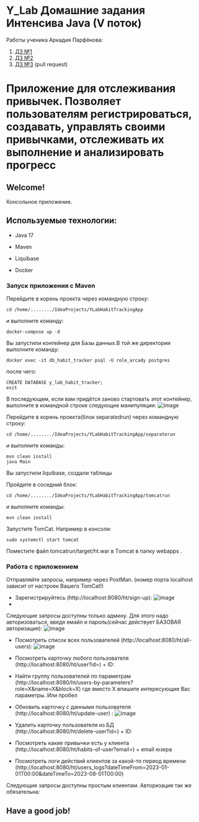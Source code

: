 
# Y_Lab Домашние задания Интенсива Java (V поток)

Работы ученика Аркадия Парфёнова:

1. [ДЗ №1](https://github.com/Arcady555/YLabHabitTrackingApp/tree/master/homework_1)
2. [ДЗ №2](https://github.com/Arcady555/YLabHabitTrackingApp/tree/master/homework2)
3. [ДЗ №3](https://github.com/Arcady555/YLabHabitTrackingApp/pull/3)  (pull request)


# Приложение для отслеживания привычек. Позволяет пользователям регистрироваться, создавать, управлять своими привычками, отслеживать их выполнение и анализировать прогресс

## Welcome!

Консольное приложение.

## Используемые технологии:

* Java 17

* Maven

* Liquibase

* Docker

### Запуск приложения с Maven
Перейдите в корень проекта через командную строку:
```
cd /home/......../IdeaProjects/YLabHabitTrackingApp
``` 
и выполните команду:
```
docker-compose up -d
```
Вы запустили контейнер для Базы данных.В той же директории выполните команду:
```
docker exec -it db_habit_tracker psql -U role_arcady postgres
```
после чего:
```
CREATE DATABASE y_lab_habit_tracker;
exit 
```

В последующем, если вам придётся заново стартовать этот контейнер, выполните в командной строке следующие манипуляции:
![image](../images/containerRestart.png)


Перейдите в корень проекта(блок separatedrun) через командную строку:
```
cd /home/......../IdeaProjects/YLabHabitTrackingApp/separaterun
``` 
и выполните команды:
```
mvn clean install
java Main
```
Вы запустили liquibase, создали таблицы

Пройдите в соседний блок:

```
cd /home/......../IdeaProjects/YLabHabitTrackingApp/tomcatrun
```
и выполните команды:
```
mvn clean install
```

Запустите TomCat. Например в консоли:
```
sudo systemctl start tomcat
```
Поместите файл tomcatrun/target/ht.war  в Тomcat  в папку webapps .



### Работа с приложением
Отправляйте запросы, например через PostMan. (номер порта localhost зависит от настроек Вашего TomCat!)
* Зарегистрируйтесь (http://localhost:8080/ht/sign-up):
  ![image](../images/1.png)
*
Следующие запросы доступны только админу. Для этого надо авторизоваться, введя емайл и пароль(сейчас действует БАЗОВАЯ авторизация):
![image](../images/2.png)

* Посмотреть список всех пользователей (http://localhost:8080/ht/all-users):
  ![image](../images/3.png)

* Посмотреть карточку любого пользователя (http://localhost:8080/ht/user?id=) + ID:

* Найти группу пользователей по параметрам (http://localhost:8080/ht/users-by-parameters?role=X&name=X&block=X) где вместо X впишите интересующие Вас параметры. Или пробел
* Обновить карточку с данными пользователя (http://localhost:8080/ht/update-user) :
  ![image](../images/4.png)

* Удалить карточку пользователя из БД (http://localhost:8080/ht/delete-user?id=) + ID:
* Посмотреть какие привычки есть у клиента (http://localhost:8080/ht/habits-of-user?email=) + email юзера
* Посмотреть логи действий клиентов за какой-то период времени (http://localhost:8080/ht/users_logs?dateTimeFrom=2023-01-01T00:00&dateTimeTo=2023-08-01T00:00)

Следующие запросы доступны простым клиентам. Авторизация так же обязательна:






## Have a good job!

